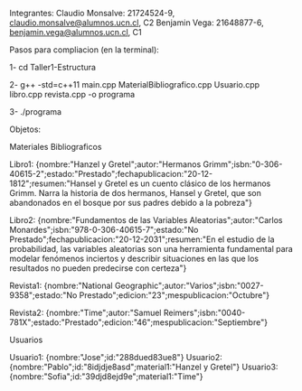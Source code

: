 Integrantes:
Claudio Monsalve: 21724524-9, claudio.monsalve@alumnos.ucn.cl, C2
Benjamin Vega: 21648877-6, benjamin.vega@alumnos.ucn.cl, C1

Pasos para compliacion (en la terminal):

1- cd Taller1-Estructura

2- g++ -std=c++11 main.cpp MaterialBibliografico.cpp Usuario.cpp libro.cpp revista.cpp -o programa

3- ./programa


Objetos:

Materiales Bibliograficos

Libro1: {nombre:"Hanzel y Gretel";autor:"Hermanos Grimm";isbn:"0-306-40615-2";estado:"Prestado";fechapublicacion:"20-12-  1812";resumen:"Hansel y Gretel es un cuento clásico de los hermanos Grimm. Narra la historia de dos hermanos, Hansel y Gretel, que son abandonados en el bosque por sus padres debido a la pobreza"}

Libro2: {nombre:"Fundamentos de las Variables Aleatorias";autor:"Carlos Monardes";isbn:"978-0-306-40615-7";estado:"No Prestado";fechapublicacion:"20-12-2031";resumen:"En el estudio de la probabilidad, las variables aleatorias son una herramienta fundamental para modelar fenómenos inciertos y describir situaciones en las que los resultados no pueden predecirse con certeza"}

Revista1: {nombre:"National Geographic";autor:"Varios";isbn:"0027-9358";estado:"No Prestado";edicion:"23";mespublicacion:"Octubre"}

Revista2: {nombre:"Time";autor:"Samuel Reimers";isbn:"0040-781X";estado:"Prestado";edicion:"46";mespublicacion:"Septiembre"}

Usuarios

Usuario1: {nombre:"Jose";id:"288dued83ue8"}
Usuario2: {nombre:"Pablo";id:"8idjdje8asd";material1:"Hanzel y Gretel"}
Usuario3: {nombre:"Sofia";id:"39djd8ejd9e";material1:"Time"}
